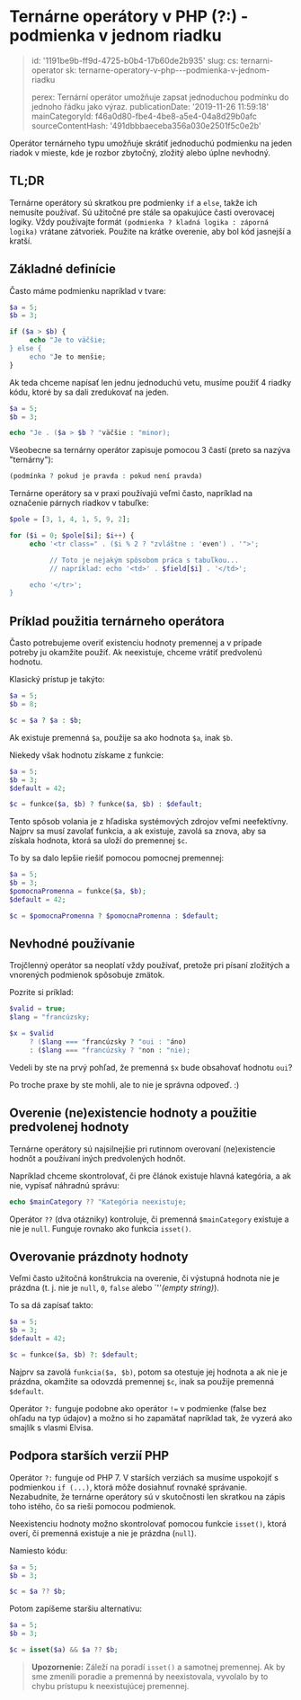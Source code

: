 Ternárne operátory v PHP (?:) - podmienka v jednom riadku
=========================================================

> id: '1191be9b-ff9d-4725-b0b4-17b60de2b935'
> slug:
> 	cs: ternarni-operator
> 	sk: ternarne-operatory-v-php---podmienka-v-jednom-riadku
> 
> perex: Ternární operátor umožňuje zapsat jednoduchou podmínku do jednoho řádku jako výraz.
> publicationDate: '2019-11-26 11:59:18'
> mainCategoryId: f46a0d80-fbe4-4be8-a5e4-04a8d29b0afc
> sourceContentHash: '491dbbbaeceba356a030e2501f5c0e2b'

Operátor ternárneho typu umožňuje skrátiť jednoduchú podmienku na jeden riadok v mieste, kde je rozbor zbytočný, zložitý alebo úplne nevhodný.

TL;DR
------

Ternárne operátory sú skratkou pre podmienky `if` a `else`, takže ich nemusíte používať. Sú užitočné pre stále sa opakujúce časti overovacej logiky. Vždy používajte formát `(podmienka ? kladná logika : záporná logika)` vrátane zátvoriek. Použite na krátke overenie, aby bol kód jasnejší a kratší.

Základné definície
------------------

Často máme podmienku napríklad v tvare:

```php
$a = 5;
$b = 3;

if ($a > $b) {
     echo "Je to väčšie;
} else {
     echo "Je to menšie;
}
```

Ak teda chceme napísať len jednu jednoduchú vetu, musíme použiť 4 riadky kódu, ktoré by sa dali zredukovať na jeden.

```php
$a = 5;
$b = 3;

echo "Je . ($a > $b ? "väčšie : "minor);
```

Všeobecne sa ternárny operátor zapisuje pomocou 3 častí (preto sa nazýva "ternárny"):

```php
(podmínka ? pokud je pravda : pokud není pravda)
```

Ternárne operátory sa v praxi používajú veľmi často, napríklad na označenie párnych riadkov v tabuľke:

```php
$pole = [3, 1, 4, 1, 5, 9, 2];

for ($i = 0; $pole[$i]; $i++) {
     echo '<tr class=" . ($i % 2 ? "zvláštne : 'even') . '">';

          // Toto je nejakým spôsobom práca s tabuľkou...
          // napríklad: echo '<td>' . $field[$i] . '</td>';

     echo '</tr>';
}
```

Príklad použitia ternárneho operátora
------------------------------------

Často potrebujeme overiť existenciu hodnoty premennej a v prípade potreby ju okamžite použiť. Ak neexistuje, chceme vrátiť predvolenú hodnotu.

Klasický prístup je takýto:

```php
$a = 5;
$b = 8;

$c = $a ? $a : $b;
```

Ak existuje premenná `$a`, použije sa ako hodnota `$a`, inak `$b`.

Niekedy však hodnotu získame z funkcie:

```php
$a = 5;
$b = 3;
$default = 42;

$c = funkce($a, $b) ? funkce($a, $b) : $default;
```

Tento spôsob volania je z hľadiska systémových zdrojov veľmi neefektívny. Najprv sa musí zavolať funkcia, a ak existuje, zavolá sa znova, aby sa získala hodnota, ktorá sa uloží do premennej `$c`.

To by sa dalo lepšie riešiť pomocou pomocnej premennej:

```php
$a = 5;
$b = 3;
$pomocnaPromenna = funkce($a, $b);
$default = 42;

$c = $pomocnaPromenna ? $pomocnaPromenna : $default;
```

Nevhodné používanie
------------------

Trojčlenný operátor sa neoplatí vždy používať, pretože pri písaní zložitých a vnorených podmienok spôsobuje zmätok.

Pozrite si príklad:

```php
$valid = true;
$lang = "francúzsky;

$x = $valid
     ? ($lang === "francúzsky ? "oui : "áno)
     : ($lang === "francúzsky ? "non : "nie);
```

Vedeli by ste na prvý pohľad, že premenná `$x` bude obsahovať hodnotu `oui`?

Po troche praxe by ste mohli, ale to nie je správna odpoveď. :)

Overenie (ne)existencie hodnoty a použitie predvolenej hodnoty
--------------------

Ternárne operátory sú najsilnejšie pri rutinnom overovaní (ne)existencie hodnôt a používaní iných predvolených hodnôt.

Napríklad chceme skontrolovať, či pre článok existuje hlavná kategória, a ak nie, vypísať náhradnú správu:

```php
echo $mainCategory ?? "Kategória neexistuje;
```

Operátor `??` (dva otázniky) kontroluje, či premenná `$mainCategory` existuje a nie je `null`. Funguje rovnako ako funkcia `isset()`.

Overovanie prázdnoty hodnoty
-----------------------------

Veľmi často užitočná konštrukcia na overenie, či výstupná hodnota nie je prázdna (t. j. nie je `null`, `0`, `false` alebo `''*(empty string)*).

To sa dá zapísať takto:

```php
$a = 5;
$b = 3;
$default = 42;

$c = funkce($a, $b) ?: $default;
```

Najprv sa zavolá `funkcia($a, $b)`, potom sa otestuje jej hodnota a ak nie je prázdna, okamžite sa odovzdá premennej `$c`, inak sa použije premenná `$default`.

Operátor `?:` funguje podobne ako operátor `!=` v podmienke (false bez ohľadu na typ údajov) a možno si ho zapamätať napríklad tak, že vyzerá ako smajlík s vlasmi Elvisa.

Podpora starších verzií PHP
----------------------------

Operátor `?:` funguje od PHP 7. V starších verziách sa musíme uspokojiť s podmienkou `if (...)`, ktorá môže dosiahnuť rovnaké správanie. Nezabudnite, že ternárne operátory sú v skutočnosti len skratkou na zápis toho istého, čo sa rieši pomocou podmienok.

Neexistenciu hodnoty možno skontrolovať pomocou funkcie `isset()`, ktorá overí, či premenná existuje a nie je prázdna (`null`).

Namiesto kódu:

```php
$a = 5;
$b = 3;

$c = $a ?? $b;
```

Potom zapíšeme staršiu alternatívu:

```php
$a = 5;
$b = 3;

$c = isset($a) && $a ?? $b;
```

> **Upozornenie:** Záleží na poradí `isset()` a samotnej premennej. Ak by sme zmenili poradie a premenná by neexistovala, vyvolalo by to chybu prístupu k neexistujúcej premennej.
